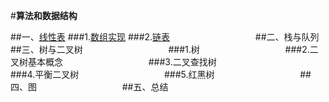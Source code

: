 #**算法和数据结构**

##一、[线性表](/src/main/java/com/czg/learn/list/List.java)
###1.[数组实现](/src/main/java/com/czg/learn/list/ArrayList.java)
###2.[链表](/src/main/java/com/czg/learn/list/LinkedList.java)
`                  `
##二、栈与队列
`                  `
##三、树与二叉树
`                  `
###1.树
`                  `
###2.二叉树基本概念
`                  `
###3.二叉查找树
`                  `
###4.平衡二叉树
`                  `
###5.红黑树
`                  `
##四、图
`                  `
##五、总结
`                  `
